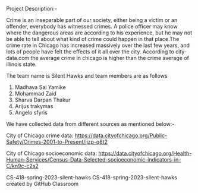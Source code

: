 Project Description:- 

Crime is an inseparable part of our society, either being a victim or an offender, everybody has witnessed crimes. A police officer may know where the dangerous areas are according to his experience, but he may not be able to tell about what kind of crime could happen in that place.The crime rate in Chicago has increased massively over the last few years, and lots of people have felt the effects of it all over the city. According to city-data.com the average crime in chicago is higher than the crime average of illinois state.

The team name is Silent Hawks and team members are as follows

1. Madhava Sai Yamike
2. Mohammad Zaid
3. Sharva Darpan Thakur
4. Arijus trakymas
5. Angelo sfyris

We have collected data from different sources as mentioned below:- 

City of Chicago crime data:
 https://data.cityofchicago.org/Public-Safety/Crimes-2001-to-Present/ijzp-q8t2

City of Chicago socioeconomic data:
 https://data.cityofchicago.org/Health-Human-Services/Census-Data-Selected-socioeconomic-indicators-in-C/kn9c-c2s2
 
CS-418-spring-2023-silent-hawks
CS-418-spring-2023-silent-hawks created by GitHub Classroom
